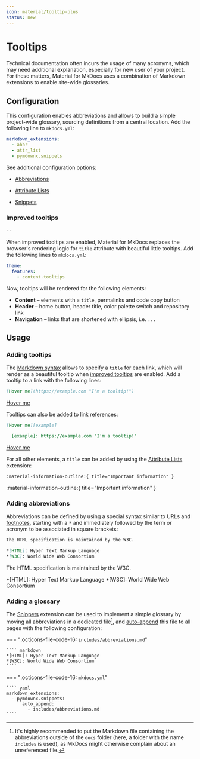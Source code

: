 ```yaml
---
icon: material/tooltip-plus
status: new
---
```


# Tooltips

Technical documentation often incurs the usage of many acronyms, which may
need additional explanation, especially for new user of your project. For these
matters, Material for MkDocs uses a combination of Markdown extensions to
enable site-wide glossaries.

## Configuration

This configuration enables abbreviations and allows to build a simple
project-wide glossary, sourcing definitions from a central location. Add the
following line to `mkdocs.yml`:

``` yaml
markdown_extensions:
  - abbr
  - attr_list
  - pymdownx.snippets
```

See additional configuration options:

- [Abbreviations]
- [Attribute Lists]
- [Snippets]

  [Abbreviations]: ../setup/extensions/python-markdown.md#abbreviations
  [Attribute Lists]: ../setup/extensions/python-markdown.md#attribute-lists
  [Snippets]: ../setup/extensions/python-markdown-extensions.md#snippets

### Improved tooltips

<!-- md:sponsors --> ·
<!-- md:version insiders-4.15.0 --> ·
<!-- md:flag experimental -->

When improved tooltips are enabled, Material for MkDocs replaces the browser's
rendering logic for `title` attribute with beautiful little tooltips.
Add the following lines to `mkdocs.yml`:

``` yaml
theme:
  features:
    - content.tooltips
```

Now, tooltips will be rendered for the following elements:

- __Content__ – elements with a `title`, permalinks and code copy button
- __Header__ – home button, header title, color palette switch and repository link
- __Navigation__ – links that are shortened with ellipsis, i.e. `...`

## Usage

### Adding tooltips

The [Markdown syntax] allows to specify a `title` for each link, which will
render as a beautiful tooltip when [improved tooltips] are enabled. Add a 
tooltip to a link with the following lines:

``` markdown title="Link with tooltip, inline syntax"
[Hover me](https://example.com "I'm a tooltip!")
```

<div class="result" markdown>

[Hover me](https://example.com "I'm a tooltip!")

</div>

Tooltips can also be added to link references:

``` markdown title="Link with tooltip, reference syntax"
[Hover me][example]

  [example]: https://example.com "I'm a tooltip!"
```

<div class="result" markdown>

[Hover me](https://example.com "I'm a tooltip!")

</div>

For all other elements, a `title` can be added by using the [Attribute Lists]
extension:

``` markdown title="Icon with tooltip"
:material-information-outline:{ title="Important information" }
```

<div class="result" markdown>

:material-information-outline:{ title="Important information" }

</div>

  [Markdown syntax]: https://daringfireball.net/projects/markdown/syntax#link
  [improved tooltips]: #improved-tooltips

### Adding abbreviations

Abbreviations can be defined by using a special syntax similar to URLs and 
[footnotes], starting with a `*` and immediately followed by the term or
acronym to be associated in square brackets:

``` markdown title="Text with abbreviations"
The HTML specification is maintained by the W3C.

*[HTML]: Hyper Text Markup Language
*[W3C]: World Wide Web Consortium
```

<div class="result" markdown>

The HTML specification is maintained by the W3C.

*[HTML]: Hyper Text Markup Language
*[W3C]: World Wide Web Consortium

</div>

  [footnotes]: footnotes.md

### Adding a glossary

The [Snippets] extension can be used to implement a simple glossary by moving
all abbreviations in a dedicated file[^1], and [auto-append] this file to all
pages with the following configuration:

  [^1]:
    It's highly recommended to put the Markdown file containing the
    abbreviations outside of the `docs` folder (here, a folder with the name 
    `includes` is used), as MkDocs might otherwise complain about an
    unreferenced file.

=== ":octicons-file-code-16: `includes/abbreviations.md`"

    ```` markdown
    *[HTML]: Hyper Text Markup Language
    *[W3C]: World Wide Web Consortium
    ````

=== ":octicons-file-code-16: `mkdocs.yml`"

    ```` yaml
    markdown_extensions:
      - pymdownx.snippets:
          auto_append:
            - includes/abbreviations.md
    ````

  [auto-append]: https://facelessuser.github.io/pymdown-extensions/extensions/snippets/#auto-append-snippets
